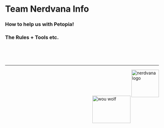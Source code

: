 # Team Nerdvana Info
### How to help us with Petopia!
### The Rules + Tools etc.

<br><br><br>
<hr>
<img src="https://stormy9.github.io/nerdvana/TeamNerdvana_Logo.png" alt="nerdvana logo" width="90" height="90" align="right">
<br><br><br><br><br>
<img src="https://stormy9.github.io/nerdvana/WOUWolves.png" alt="wou wolf" width="125" height="90" align="right">
